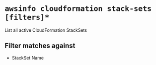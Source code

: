 # `awsinfo cloudformation stack-sets [filters]*`

List all active CloudFormation StackSets

## Filter matches against

* StackSet Name